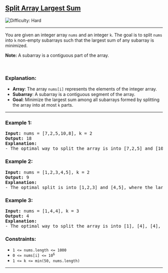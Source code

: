 <h2><a href="https://leetcode.com/problems/split-array-largest-sum/">Split Array Largest Sum</a></h2>  
<img src='https://img.shields.io/badge/Difficulty-Hard-red' alt='Difficulty: Hard' />
<hr>

<p>You are given an integer array <code>nums</code> and an integer <code>k</code>. The goal is to split <code>nums</code> into <code>k</code> non-empty subarrays such that the largest sum of any subarray is minimized.</p>

<p><strong>Note:</strong> A subarray is a contiguous part of the array.</p>

<p>&nbsp;</p> 

### Explanation:

- **Array**: The array <code>nums[i]</code> represents the elements of the integer array.
- **Subarray**: A subarray is a contiguous segment of the array.
- **Goal**: Minimize the largest sum among all subarrays formed by splitting the array into at most <code>k</code> parts.

---

### <strong class="example">Example 1:</strong>

<pre>
<strong>Input:</strong> nums = [7,2,5,10,8], k = 2
<strong>Output:</strong> 18
<strong>Explanation:</strong> 
- The optimal way to split the array is into [7,2,5] and [10,8], where the largest sum is 18.
</pre>

### <strong class="example">Example 2:</strong>

<pre>
<strong>Input:</strong> nums = [1,2,3,4,5], k = 2
<strong>Output:</strong> 9
<strong>Explanation:</strong> 
- The optimal split is into [1,2,3] and [4,5], where the largest sum is 9.
</pre>

### <strong class="example">Example 3:</strong>

<pre>
<strong>Input:</strong> nums = [1,4,4], k = 3
<strong>Output:</strong> 4
<strong>Explanation:</strong> 
- The optimal way to split the array is into [1], [4], [4], where the largest sum is 4.
</pre>

### Constraints:

<ul>
    <li><code>1 <= nums.length <= 1000</code></li>
    <li><code>0 <= nums[i] <= 10<sup>6</sup></code></li>
    <li><code>1 <= k <= min(50, nums.length)</code></li>
</ul>

---
